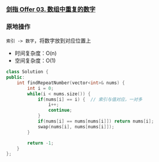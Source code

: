 ### [剑指 Offer 03. 数组中重复的数字](https://leetcode-cn.com/problems/shu-zu-zhong-zhong-fu-de-shu-zi-lcof/)

### 原地操作

`索引 -> 数字`，将数字放到对应位置上

- 时间复杂度：O(n)
- 空间复杂度：O(1)

```c++
class Solution {
public:
    int findRepeatNumber(vector<int>& nums) {
        int i = 0;
        while(i < nums.size()) {
            if(nums[i] == i) {  // 索引与值对应，一对多
                i++;
                continue;
            }
            if(nums[i] == nums[nums[i]]) return nums[i];
            swap(nums[i], nums[nums[i]]);
        }

        return -1;
    }
};
```
